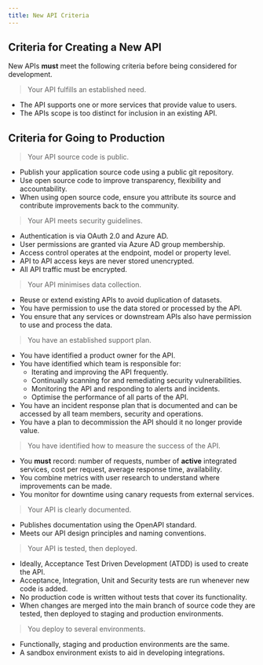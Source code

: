 ```yaml
---
title: New API Criteria
---
```



## Criteria for Creating a New API

New APIs **must** meet the following criteria before being considered for development.

> Your API fulfills an established need.

* The API supports one or more services that provide value to users.
* The APIs scope is too distinct for inclusion in an existing API.

## Criteria for Going to Production

> Your API source code is public.

* Publish your application source code using a public git repository.
* Use open source code to improve transparency, flexibility and accountability.
* When using open source code, ensure you attribute its source and contribute improvements back to the community.

> Your API meets security guidelines.

* Authentication is via OAuth 2.0 and Azure AD.
* User permissions are granted via Azure AD group membership.
* Access control operates at the endpoint, model or property level.
* API to API access keys are never stored unencrypted.
* All API traffic must be encrypted.

> Your API minimises data collection.

* Reuse or extend existing APIs to avoid duplication of datasets.
* You have permission to use the data stored or processed by the API.
* You ensure that any services or downstream APIs also have permission to use and process the data.

> You have an established support plan.

* You have identified a product owner for the API.
* You have identified which team is responsible for:
  * Iterating and improving the API frequently.
  * Continually scanning for and remediating security vulnerabilities.
  * Monitoring the API and responding to alerts and incidents.
  * Optimise the performance of all parts of the API.
* You have an incident response plan that is documented and can be accessed by all team members, security and 
  operations.
* You have a plan to decommission the API should it no longer provide value.

> You have identified how to measure the success of the API.

* You **must** record: number of requests, number of **active** integrated services, cost per request, average
  response time, availability. 
* You combine metrics with user research to understand where improvements can be made.
* You monitor for downtime using canary requests from external services.

> Your API is clearly documented.

* Publishes documentation using the OpenAPI standard.
* Meets our API design principles and naming conventions.

> Your API is tested, then deployed.

* Ideally, Acceptance Test Driven Development (ATDD) is used to create the API.
* Acceptance, Integration, Unit and Security tests are run whenever new code is added.
* No production code is written without tests that cover its functionality.
* When changes are merged into the main branch of source code they are tested, then deployed to staging and
  production environments.

> You deploy to several environments.

* Functionally, staging and production environments are the same.
* A sandbox environment exists to aid in developing integrations.

